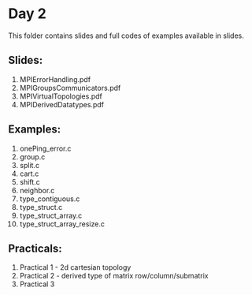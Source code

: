# Day 2

This folder contains slides and full codes of examples available in slides.

Slides:
-------
1. MPIErrorHandling.pdf
2. MPIGroupsCommunicators.pdf
3. MPIVirtualTopologies.pdf
4. MPIDerivedDatatypes.pdf

Examples: 
--------- 
1. onePing_error.c
2. group.c
3. split.c
4. cart.c
5. shift.c
6. neighbor.c
7. type_contiguous.c
8. type_struct.c
9. type_struct_array.c
10. type_struct_array_resize.c


Practicals:
-----------
1. Practical 1 - 2d cartesian topology
2. Practical 2 - derived type of matrix row/column/submatrix
3. Practical 3
